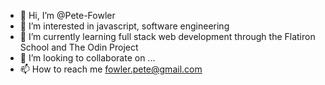 - 👋 Hi, I’m @Pete-Fowler
- 👀 I’m interested in javascript, software engineering
- 🌱 I’m currently learning full stack web development through the Flatiron School and The Odin Project
- 💞️ I’m looking to collaborate on ...
- 📫 How to reach me fowler.pete@gmail.com

<!---
Pete-Fowler/Pete-Fowler is a ✨ special ✨ repository because its `README.md` (this file) appears on your GitHub profile.
You can click the Preview link to take a look at your changes.
--->
